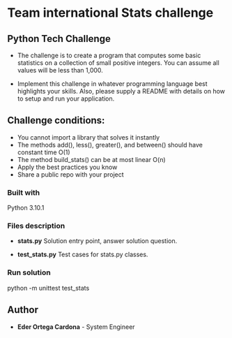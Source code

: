 # Team international Stats challenge

## Python Tech Challenge

- The challenge is to create a program that computes some
basic statistics on a collection of small positive integers. You
can assume all values will be less than 1,000.

- Implement this challenge in whatever programming language
best highlights your skills. Also, please supply a README with
details on how to setup and run your application.


## Challenge conditions:

- You cannot import a library that solves it instantly
- The methods add(), less(), greater(), and between() should have
constant time O(1)
- The method build_stats() can be at most linear O(n)
- Apply the best practices you know
- Share a public repo with your project


### Built with
Python 3.10.1

### Files description

* **stats.py** 
  Solution entry point, answer solution question.

* **test_stats.py**
  Test cases for stats.py classes.

### Run solution

python -m unittest test_stats


## Author

* **Eder Ortega Cardona** - System Engineer
